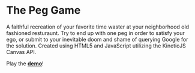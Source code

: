 # The Peg Game

A faithful recreation of your favorite time waster at your neighborhood old
fashioned resturaunt. Try to end up with one peg in order to satisfy your ego,
or submit to your inevitable doom and shame of querying Google for the solution.
Created using HTML5 and JavaScript utilizing the KineticJS Canvas API.

Play the [**demo**][1]!

[1]: http://coryg89.github.com/PegGame